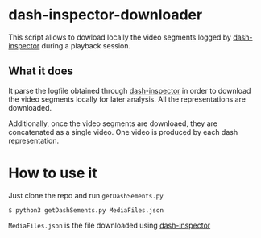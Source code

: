 # dash-inspector-downloader

This script allows to dowload locally the video segments logged by [dash-inspector](https://github.com/gdavila/dash-inspector) during a playback session.

## What it does

It parse the logfile obtained through [dash-inspector](https://github.com/gdavila/dash-inspector) in order to download the video segments locally for later analysis. All the representations are downloaded.

Additionally, once the video segments are downloaed, they are concatenated as a single video. One video is produced by each dash representation.

# How to use it

Just clone the repo and run `getDashSements.py`

```console
$ python3 getDashSements.py MediaFiles.json
```

`MediaFiles.json` is the file downloaded using [dash-inspector](https://github.com/gdavila/dash-inspector)